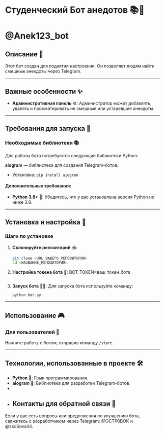 # Студенческий Бот анедотов 📚👥
# @Anek123_bot
## Описание 📝
Этот бот создан для поднятия настроения. Он позволяет людям найти смешные анекдоты через Telegram.

---

## Важные особенности ✨
- **Административная панель** ⚙️: Администратор может добавлять, удалять и просматиривать не смешные или устаревшие анекдоты.

---

## Требования для запуска 🚀
 
### Необходимые библиотеки 📚
Для работы бота потребуются следующие библиотеки Python:

 **aiogram** — библиотека для создания Telegram-ботов.  
  - Установка: `pip install aiogram`

#### Дополнительные требования:
- **Python 3.8+** 🐍: Убедитесь, что у вас установлена версия Python не ниже 3.8.

---

## Установка и настройка 🔧

### Шаги по установке

1. **Склонируйте репозиторий** 📥:
   ```bash
   git clone <URL_ВАШЕГО_РЕПОЗИТОРИЯ>
   cd <НАЗВАНИЕ_РЕПОЗИТОРИЯ>
   ```
2. **Настройка токена бота** 🔑:
   BOT_TOKEN=ваш_токен_бота
   ```

3. **Запуск бота** 🏃‍♂️:
   Для запуска бота используйте команду:
   ```/start
   python bot.py
   ```
---

## Использование 🎮

### Для пользователей 👤
 Начните работу с ботом, отправив команду `/start`.

---
## Технологии, использованные в проекте 🛠️

- **Python** 🐍: Язык программирования.
- **aiogram** 🤖: Библиотека для разработки Telegram-ботов.
- 
- ## Контакты для обратной связи 📩
Если у вас есть вопросы или предложения по улучшению бота, свяжитесь с разработчиком через Telegram: @OCTP0BOK и @zxcSova44.
